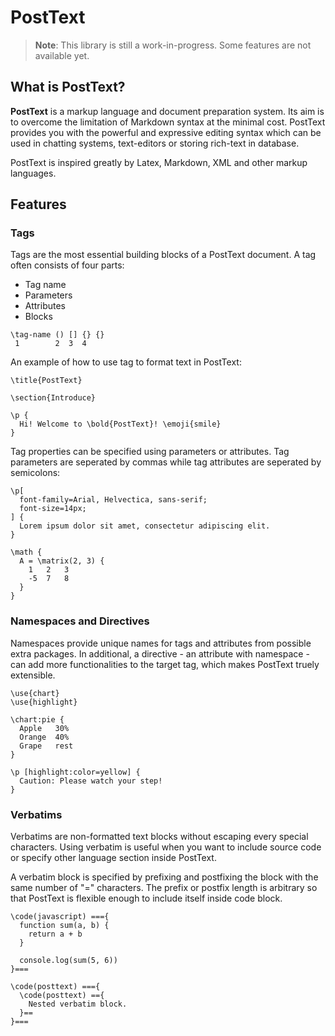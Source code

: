 # PostText

> **Note**: This library is still a work-in-progress. Some features are not available yet.

## What is PostText?

**PostText** is a markup language and document preparation system. Its aim is to overcome the limitation of Markdown syntax at the minimal cost. PostText provides you with the powerful and expressive editing syntax which can be used in chatting systems, text-editors or storing rich-text in database.

PostText is inspired greatly by Latex, Markdown, XML and other markup languages.

## Features

### Tags

Tags are the most essential building blocks of a PostText document. A tag often consists of four parts:

- Tag name
- Parameters
- Attributes
- Blocks

```
\tag-name () [] {} {}
 1        2  3  4
```

An example of how to use tag to format text in PostText:

```
\title{PostText}

\section{Introduce}

\p {
  Hi! Welcome to \bold{PostText}! \emoji{smile}
}
```

Tag properties can be specified using parameters or attributes. Tag parameters are seperated by commas while tag attributes are seperated by semicolons:

```
\p[
  font-family=Arial, Helvectica, sans-serif;
  font-size=14px;
] {
  Lorem ipsum dolor sit amet, consectetur adipiscing elit.
}

\math {
  A = \matrix(2, 3) {
    1   2   3
    -5  7   8
  }
}
```

### Namespaces and Directives

Namespaces provide unique names for tags and attributes from possible extra packages. In additional, a directive - an attribute with namespace - can add more functionalities to the target tag, which makes PostText truely extensible.

```
\use{chart}
\use{highlight}

\chart:pie {
  Apple   30%
  Orange  40%
  Grape   rest
}

\p [highlight:color=yellow] {
  Caution: Please watch your step!
}
```

### Verbatims

Verbatims are non-formatted text blocks without escaping every special characters. Using verbatim is useful when you want to include source code or specify other language section inside PostText.

A verbatim block is specified by prefixing and postfixing the block with the same number of "=" characters. The prefix or postfix length is arbitrary so that PostText is flexible enough to include itself inside code block.

```
\code(javascript) ==={
  function sum(a, b) {
    return a + b
  }

  console.log(sum(5, 6))
}===

\code(posttext) ==={
  \code(posttext) =={
    Nested verbatim block.
  }==
}===
```
